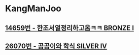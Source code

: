 # KangManJoo
## [14659번 - 한조서열정리하고옴ㅋㅋ BRONZE I](https://www.acmicpc.net/problem/14659)
## [26070번 - 곰곰이와 학식 SILVER IV](https://www.acmicpc.net/problem/26070)
